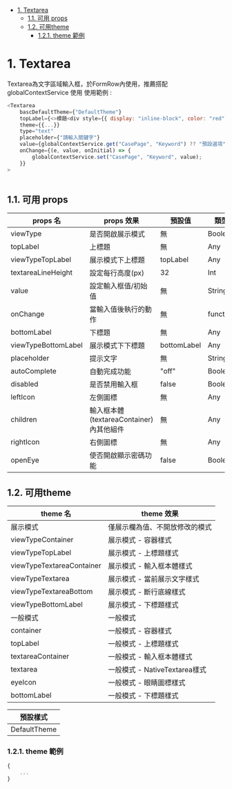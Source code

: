 - [1. Textarea](#1-textarea)
  - [1.1. 可用 props](#11-可用-props)
  - [1.2. 可用theme](#12-可用theme)
    - [1.2.1. theme 範例](#121-theme-範例)

# 1. Textarea

Textarea為文字區域輸入框，於FormRow內使用，推薦搭配 globalContextService 使用
使用範例 : 

```js
<Textarea
    bascDefaultTheme={"DefaultTheme"}
    topLabel={<>標題<div style={{ display: "inline-block", color: "red" }}>(必填)</div></>}
    theme={{...}}
    type="text"
    placeholder={"請輸入關鍵字"}
    value={globalContextService.get("CasePage", "Keyword") ?? "預設選項"}
    onChange={(e, value, onInitial) => {
        globalContextService.set("CasePage", "Keyword", value);
    }}
>
                      
```

## 1.1. 可用 props

| props 名            | props 效果                                | 預設值      | 類型     |
| ------------------- | ----------------------------------------- | ----------- | -------- |
| viewType            | 是否開啟展示模式                          | 無          | Boolean  |
| topLabel            | 上標題                                    | 無          | Any      |
| viewTypeTopLabel    | 展示模式下上標題                          | topLabel    | Any      |
| textareaLineHeight  | 設定每行高度(px)                          | 32          | Int      |
| value               | 設定輸入框值/初始值                       | 無          | String   |
| onChange            | 當輸入值後執行的動作                      | 無          | function |
| bottomLabel         | 下標題                                    | 無          | Any      |
| viewTypeBottomLabel | 展示模式下下標題                          | bottomLabel | Any      |
| placeholder         | 提示文字                                  | 無          | String   |
| autoComplete        | 自動完成功能                              | "off"       | Boolean  |
| disabled            | 是否禁用輸入框                            | false       | Boolean  |
| leftIcon            | 左側圖標                                  | 無          | Any      |
| children            | 輸入框本體 (textareaContainer) 內其他組件 | 無          | Any      |
| rightIcon           | 右側圖標                                  | 無          | Any      |
| openEye             | 使否開啟顯示密碼功能                      | false       | Boolean  |

## 1.2. 可用theme

| theme 名                  | theme 效果                     |
| ------------------------- | ------------------------------ |
| 展示模式                  | 僅展示欄為值、不開放修改的模式 |
| viewTypeContainer         | 展示模式 - 容器樣式            |
| viewTypeTopLabel          | 展示模式 - 上標題樣式          |
| viewTypeTextareaContainer | 展示模式 - 輸入框本體樣式      |
| viewTypeTextarea          | 展示模式 - 當前展示文字樣式    |
| viewTypeTextareaBottom    | 展示模式 - 斷行底線樣式        |
| viewTypeBottomLabel       | 展示模式 - 下標題樣式          |
| 一般模式                  | 一般模式                       |
| container                 | 一般模式 - 容器樣式            |
| topLabel                  | 一般模式 - 上標題樣式          |
| textareaContainer         | 一般模式 - 輸入框本體樣式      |
| textarea                  | 一般模式 - NativeTextarea樣式  |
| eyeIcon                   | 一般模式 - 眼睛圖標樣式        |
| bottomLabel               | 一般模式 - 下標題樣式          |

| 預設樣式     |
| ------------ |
| DefaultTheme |

### 1.2.1. theme 範例
```js
{
    ...
}


```